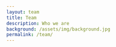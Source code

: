 ```yaml
---
layout: team
title: Team
description: Who we are
background: /assets/img/background.jpg
permalink: /team/
---
```


<!-- On this page you can list team members by defining them in [`_data/team.yml`](https://github.com/peterdesmet/petridish/blob/master/_data/team.yml). -->
